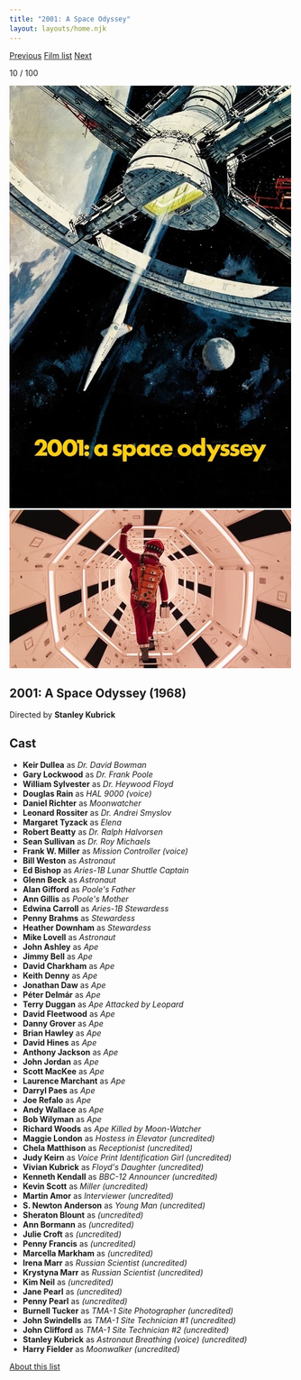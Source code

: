 ```yaml
---
title: "2001: A Space Odyssey"
layout: layouts/home.njk
---
```


<nav class="films">
  <a class="prev" href="../barefoot-in-the-park">Previous</a>
  <a href="../">Film list</a>
  <a class="next" href="../bullitt">Next</a>
</nav>

<p>10 / 100</p>

<article class="film">
  <img class="poster" src="../films/posters/2001-a-space-odyssey.jpg" alt="">
  <img class="backdrop" src="../films/backdrops/2001-a-space-odyssey.jpg" alt="">

  <h1>2001: A Space Odyssey (1968)</h1>

  <p class="director">
    Directed by <strong>Stanley Kubrick</strong>
  </p>


  <h2>
    Cast
  </h2>
  <ul>
    <li><strong>Keir Dullea</strong> as <em>Dr. David Bowman</em></li>
<li><strong>Gary Lockwood</strong> as <em>Dr. Frank Poole</em></li>
<li><strong>William Sylvester</strong> as <em>Dr. Heywood Floyd</em></li>
<li><strong>Douglas Rain</strong> as <em>HAL 9000 (voice)</em></li>
<li><strong>Daniel Richter</strong> as <em>Moonwatcher</em></li>
<li><strong>Leonard Rossiter</strong> as <em>Dr. Andrei Smyslov</em></li>
<li><strong>Margaret Tyzack</strong> as <em>Elena</em></li>
<li><strong>Robert Beatty</strong> as <em>Dr. Ralph Halvorsen</em></li>
<li><strong>Sean Sullivan</strong> as <em>Dr. Roy Michaels</em></li>
<li><strong>Frank W. Miller</strong> as <em>Mission Controller (voice)</em></li>
<li><strong>Bill Weston</strong> as <em>Astronaut</em></li>
<li><strong>Ed Bishop</strong> as <em>Aries-1B Lunar Shuttle Captain</em></li>
<li><strong>Glenn Beck</strong> as <em>Astronaut</em></li>
<li><strong>Alan Gifford</strong> as <em>Poole's Father</em></li>
<li><strong>Ann Gillis</strong> as <em>Poole's Mother</em></li>
<li><strong>Edwina Carroll</strong> as <em>Aries-1B Stewardess</em></li>
<li><strong>Penny Brahms</strong> as <em>Stewardess</em></li>
<li><strong>Heather Downham</strong> as <em>Stewardess</em></li>
<li><strong>Mike Lovell</strong> as <em>Astronaut</em></li>
<li><strong>John Ashley</strong> as <em>Ape</em></li>
<li><strong>Jimmy Bell</strong> as <em>Ape</em></li>
<li><strong>David Charkham</strong> as <em>Ape</em></li>
<li><strong>Keith Denny</strong> as <em>Ape</em></li>
<li><strong>Jonathan Daw</strong> as <em>Ape</em></li>
<li><strong>Péter Delmár</strong> as <em>Ape</em></li>
<li><strong>Terry Duggan</strong> as <em>Ape Attacked by Leopard</em></li>
<li><strong>David Fleetwood</strong> as <em>Ape</em></li>
<li><strong>Danny Grover</strong> as <em>Ape</em></li>
<li><strong>Brian Hawley</strong> as <em>Ape</em></li>
<li><strong>David Hines</strong> as <em>Ape</em></li>
<li><strong>Anthony Jackson</strong> as <em>Ape</em></li>
<li><strong>John Jordan</strong> as <em>Ape</em></li>
<li><strong>Scott MacKee</strong> as <em>Ape</em></li>
<li><strong>Laurence Marchant</strong> as <em>Ape</em></li>
<li><strong>Darryl Paes</strong> as <em>Ape</em></li>
<li><strong>Joe Refalo</strong> as <em>Ape</em></li>
<li><strong>Andy Wallace</strong> as <em>Ape</em></li>
<li><strong>Bob Wilyman</strong> as <em>Ape</em></li>
<li><strong>Richard Woods</strong> as <em>Ape Killed by Moon-Watcher</em></li>
<li><strong>Maggie London</strong> as <em>Hostess in Elevator (uncredited)</em></li>
<li><strong>Chela Matthison</strong> as <em>Receptionist (uncredited)</em></li>
<li><strong>Judy Keirn</strong> as <em>Voice Print Identification Girl (uncredited)</em></li>
<li><strong>Vivian Kubrick</strong> as <em>Floyd's Daughter (uncredited)</em></li>
<li><strong>Kenneth Kendall</strong> as <em>BBC-12 Announcer (uncredited)</em></li>
<li><strong>Kevin Scott</strong> as <em>Miller (uncredited)</em></li>
<li><strong>Martin Amor</strong> as <em>Interviewer (uncredited)</em></li>
<li><strong>S. Newton Anderson</strong> as <em>Young Man (uncredited)</em></li>
<li><strong>Sheraton Blount</strong> as <em>(uncredited)</em></li>
<li><strong>Ann Bormann</strong> as <em>(uncredited)</em></li>
<li><strong>Julie Croft</strong> as <em>(uncredited)</em></li>
<li><strong>Penny Francis</strong> as <em>(uncredited)</em></li>
<li><strong>Marcella Markham</strong> as <em>(uncredited)</em></li>
<li><strong>Irena Marr</strong> as <em>Russian Scientist (uncredited)</em></li>
<li><strong>Krystyna Marr</strong> as <em>Russian Scientist (uncredited)</em></li>
<li><strong>Kim Neil</strong> as <em>(uncredited)</em></li>
<li><strong>Jane Pearl</strong> as <em>(uncredited)</em></li>
<li><strong>Penny Pearl</strong> as <em>(uncredited)</em></li>
<li><strong>Burnell Tucker</strong> as <em>TMA-1 Site Photographer (uncredited)</em></li>
<li><strong>John Swindells</strong> as <em>TMA-1 Site Technician #1 (uncredited)</em></li>
<li><strong>John Clifford</strong> as <em>TMA-1 Site Technician #2 (uncredited)</em></li>
<li><strong>Stanley Kubrick</strong> as <em>Astronaut Breathing (voice) (uncredited)</em></li>
<li><strong>Harry Fielder</strong> as <em>Moonwalker (uncredited)</em></li>
  </ul>
</article>
<footer>
  <a href="../about">About this list</a>
</footer>
